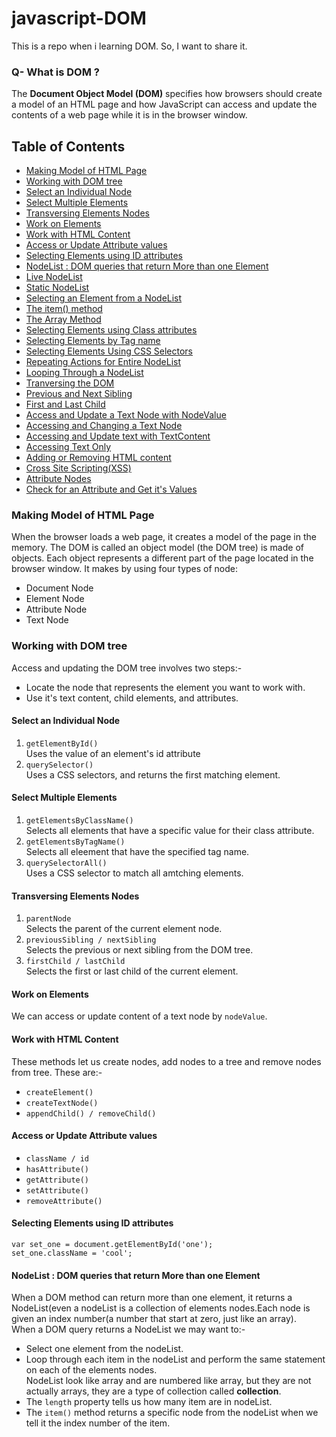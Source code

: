 # javascript-DOM
This is a repo when i learning DOM. So, I want to share it.

### Q- What is DOM ?
The **Document Object Model (DOM)** specifies how browsers should create a model of an HTML page and how JavaScript can access and update the contents of a web page while it is in the browser window.

## Table of Contents
- [Making Model of HTML Page](#making-model-of-html-page)
- [Working with DOM tree](#working-with-dom-tree)
- [Select an Individual Node](#select-an-individual-node)
- [Select Multiple Elements](#select-multiple-elements)
- [Transversing Elements Nodes](#transversing-elements-nodes)
- [Work on Elements](#work-on-elements)
- [Work with HTML Content](#work-with-html-content)
- [Access or Update Attribute values](#access-or-update-attribute-values)
- [Selecting Elements using ID attributes](#selecting-elements-using-id-attributes)
- [NodeList : DOM queries that return More than one Element](#nodelists-dom-queries-that-return-more-than-one-element)
- [Live NodeList](#live-nodelist)
- [Static NodeList](#static-nodelist)
- [Selecting an Element from a NodeList](#selecting-an-element-from-a-nodelist)
- [The item() method](#the-item-method)
- [The Array Method](#the-array-method)
- [Selecting Elements using Class attributes](#selecting-elements-using-class-attributes)
- [Selecting Elements by Tag name](#selecting-elements-by-tag-name)
- [Selecting Elements Using CSS Selectors](#selecting-elements-using-selectors)
- [Repeating Actions for Entire NodeList](#repeating-actions-for-entire-nodelist)
- [Looping Through a NodeList](#looping-through-a-nodelist)
- [Tranversing the DOM](#transversing-the-dom)
- [Previous and Next Sibling](#pravious-and-next-sibling)
- [First and Last Child](#first-and-last-child)
- [Access and Update a Text Node with NodeValue](#access-and-update-a-text-node-with-nodevalue)
- [Accessing and Changing a Text Node](#accessing-and-changing-a-text-node)
- [Accessing and Update text with TextContent](#accessing-and-update-text-with-textContent)
- [Accessing Text Only](#accessing-text-only)
- [Adding or Removing HTML content](#adding-or-removing-html-content)
- [Cross Site Scripting(XSS)](#cross-site-scripting)
- [Attribute Nodes](#attribute-nodes)
- [Check for an Attribute and Get it's Values](#check-for-an-attribute-and-get-its-values)


### Making Model of HTML Page
When the browser loads a web page, it creates a model of the page in the memory. The DOM is called an object model (the DOM tree) is made of objects.
Each object represents a different part of the page located in the browser window.
It makes by using four types of node:
- Document Node
- Element Node
- Attribute Node
- Text Node


### Working with DOM tree
Access and updating the DOM tree involves two steps:-
- Locate the node that represents the element you want to work with.
- Use it's text content, child elements, and attributes.

#### Select an Individual Node
1. `getElementById()`<br />
Uses the value of an element's id attribute
2. `querySelector()`<br />
Uses a CSS selectors, and returns the first matching element.

#### Select Multiple Elements
1. `getElementsByClassName()`<br />
Selects all elements that have a specific value for their class attribute.
2. `getElementsByTagName()`<br />
Selects all eleement that have the specified tag name.
3. `querySelectorAll()`<br />
Uses a  CSS selector to match all amtching elements.

#### Transversing Elements Nodes
1. `parentNode`<br/>
Selects the parent of the  current element node.
2. `previousSibling / nextSibling`<br/>
Selects the previous or next sibling from the DOM tree.
3. `firstChild / lastChild`<br/>
Selects the first or last child of the current element.

#### Work on Elements
We can access or update content of a text node by `nodeValue`.

#### Work with HTML Content
These methods let us create nodes, add nodes to a tree and remove nodes from tree. These are:-<br/>
- `createElement()`
- `createTextNode()`
- `appendChild() / removeChild()`

#### Access or Update Attribute values
- `className / id`
- `hasAttribute()`
- `getAttribute()`
- `setAttribute()`
- `removeAttribute()`

#### Selecting Elements using ID attributes
```
var set_one = document.getElementById('one');
set_one.className = 'cool';
```
#### NodeList : DOM queries that return More than one Element
When a DOM method can return more than one element, it returns a NodeList(even a nodeList is a collection of elements nodes.Each node is given an index number(a number that start at zero, just like an array).<br/>
When a DOM query returns a NodeList we may want to:-<br/>
- Select one element from the nodeList.
- Loop through each item in the nodeList and perform the same statement on each of the elements nodes.<br/>
NodeList look like array and are numbered like array, but they are not actually arrays, they are a type of collection called **collection**.<br/>
- The `length` property tells us how many item are in nodeList.
- The `item()` method returns a specific node from the nodeList when we tell it the index number of the item.







